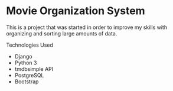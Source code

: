 # Movie Organization System

This is a project that was started in order to improve my skills with organizing and sorting large amounts of data.

Technologies Used

- Django
- Python 3
- tmdbsimple API
- PostgreSQL
- Bootstrap
